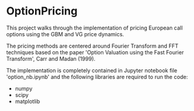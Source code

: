 # OptionPricing

This project walks through the implementation of pricing European call options using the GBM and VG price dynamics.

The pricing methods are centered around Fourier Transform and FFT techniques based on the paper 'Option Valuation using the Fast Fourier Transform', Carr and Madan (1999).

The implementation is completely contained in Jupyter notebook file 'option_nb.ipynb' and the following libraries are required to run the code:

- numpy
- scipy
- matplotlib